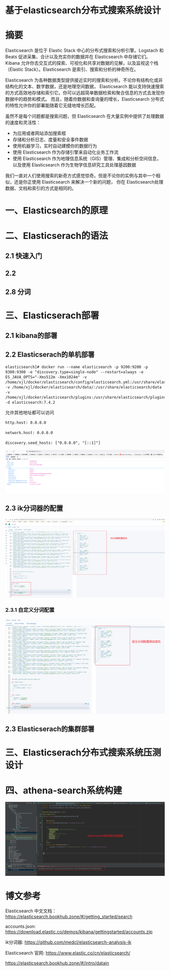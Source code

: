 # 基于elasticsearch分布式搜索系统设计

# 摘要

Elasticsearch 是位于 Elastic Stack 中心的分布式搜索和分析引擎。Logstach 和 Beats 促进采集、合计以及充实你的数据并在 Elasticsearch 中存储它们。
Kibana 允许你去交互式的探索、可视化和共享对数据的见解，以及监视这个栈（Elastic Stack）。Elasticsearch 是索引、搜索和分析的神奇所在。

Elasticsearch 为各种数据类型提供接近实时的搜索和分析。不论你有结构化或非结构化的文本、数字数据，还是地理空间数据，
Elasticsearch 能以支持快速搜索的方式高效地存储和索引它。你可以远超简单数据检索和聚合信息的方式去发现你数据中的趋势和模式。
而且，随着你数据和查询量的增长，Elasticsearch 分布式的特性允许你的部署能随着它无缝地增长匹配。

虽然不是每个问题都是搜索问题，但 Elasticsearch 在大量实例中提供了处理数据的速度和灵活性：

- 为应用或者网站添加搜索框
- 存储和分析日志、度量和安全事件数据
- 使用机器学习，实时自动建模你的数据行为
- 使用 Elasticsearch 作为存储引擎来自动化业务工作流
- 使用 Elasticsearch 作为地理信息系统（GIS）管理、集成和分析空间信息，以及使用 Elasticsearch 作为生物学信息研究工具处理基因数据

我们一直对人们使用搜索的新奇方式感觉惊奇。但是不论你的实例与其中一个相似，还是你正使用 Elasticsearch 来解决一个新的问题，
你在 Elasticsearch处理数据、文档和索引的方式是相同的。

# 一、Elasticsearch的原理


## 


# 二、Elasticserach的语法


## 2.1 快速入门



## 2.2 


## 2.8 分词



# 三、Elasticserach部署


## 2.1 kibana的部署



## 2.2 Elasticserach的单机部署

```shell
elasticsearch]# docker run --name elasticsearch -p 9200:9200 -p 9300:9300 -e "discovery.type=single-node" --restart=always -e ES_JAVA_OPTS="-Xms512m -Xmx1024m" -v /home/xjl/docker/elasticsearch/config/elasticsearch.yml:/usr/share/elasticsearch/config/elasticsearch.yml -v /home/xjl/docker/elasticsearch/data/:/usr/share/elasticsearch/data -v /home/xjl/docker/elasticsearch/plugins:/usr/share/elasticsearch/plugins -d elasticsearch:7.4.2
```

允许其他地址都可以访问

```shell
http.host: 0.0.0.0

network.host: 0.0.0.0

discovery.seed_hosts: ["0.0.0.0", "[::1]"]
```

![img.png](images/elasticsearch启动成功.png)
 


## 2.3 ik分词器的配置

![img.png](images/ik分词器的配置.png)


### 2.3.1 自定义分词配置

![img.png](images/自定义分词配置.png)


## 2.3 Elasticserach的集群部署


# 三、Elasticserach分布式搜索系统压测设计


# 四、athena-search系统构建

![img.png](images/athena-search环境构建与测试.png)


# 博文参考

Elasticsearch 中文文档： https://elasticsearch.bookhub.zone/#/getting_started/search

accounts.json: https://download.elastic.co/demos/kibana/gettingstarted/accounts.zip

ik分词器: https://github.com/medcl/elasticsearch-analysis-ik

Elasticsearch 官网: https://www.elastic.co/cn/elasticsearch/

https://elasticsearch.bookhub.zone/#/intro/datain

